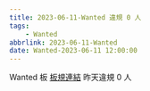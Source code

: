 ```yaml
---
title: 2023-06-11-Wanted 違規 0 人
tags:
    - Wanted
abbrlink: 2023-06-11-Wanted
date: Wanted-2023-06-11 12:00:00
---
```

Wanted 板 [板規連結](https://www.ptt.cc/bbs/Wanted/M.1608829773.A.D3B.html)
昨天違規 0 人

